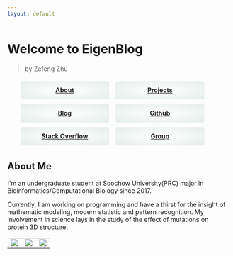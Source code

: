 ```yaml
---
layout: default
---
```


# Welcome to EigenBlog

> by Zefeng Zhu

<style>
.nav{
    display: block;
}
.nav>li{
    display:inline-block;
    float：left;
    list-style:none;
    width:44%;
}
.nav>li>a{
  font-weight: bold;
  color: #222;
  border-width: 1px;
  border-style: solid;
  border-radius: 5px;
  margin: 5px 5px;
  min-width: 100px;
  text-align: center;
  background-image: radial-gradient(#FFFFFF, #e5eee9);
  border-color: rgba(255, 255, 255, 0.2);
  transition:.5s;
}
.navbar-nav>li>a {
    padding-top: 10px;
    padding-bottom: 10px;
    line-height: 20px;
}
.nav>li>a {
    position: relative;
    display: block;
    padding: 10px 15px;
}
</style>

<ul class="nav navbar-nav">
    <li><a href="./">About</a></li>
    <li><a href="./projects.html">Projects</a></li>
    <li><a href="./blog.html">Blog</a></li>
    <li><a href="https://github.com/NatureGeorge">Github</a></li>
    <li><a href="https://stackoverflow.com/users/story/12876491">Stack Overflow</a></li>
    <li><a href="https://lilab.jysw.suda.edu.cn/">Group</a></li>
</ul>

## About Me

I'm an undergraduate student at Soochow University(PRC) major in Bioinformatics/Computational Biology since 2017. 

Currently, I am working on programming and have a thirst for the insight of mathematic modeling, modern statistic and pattern recognition. My involvement in science lays in the study of the effect of mutations on protein 3D structure.

<table>
    <tr>
        <td>
            <img src="https://image.flaticon.com/icons/svg/2617/2617962.svg"/>
        </td>
        <td>
            <img src="https://image.flaticon.com/icons/svg/2617/2617879.svg"/>
        </td>
        <td>
            <img src="https://image.flaticon.com/icons/svg/2620/2620597.svg"/>
        </td>
    </tr>
</table>




